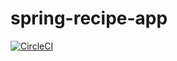 # spring-recipe-app
[![CircleCI](https://circleci.com/gh/OkanHollander/spring-recipe-app.svg?style=svg)](https://circleci.com/gh/OkanHollander/spring-recipe-app)
